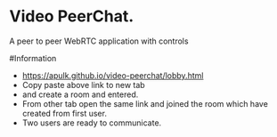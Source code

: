 # Video PeerChat.
A peer to peer WebRTC application with controls

#Information
- https://apulk.github.io/video-peerchat/lobby.html
- Copy paste above link to new tab
- and create a room and entered.
- From other tab open the same link and joined the room which have created from first user.
- Two users are ready to communicate.


